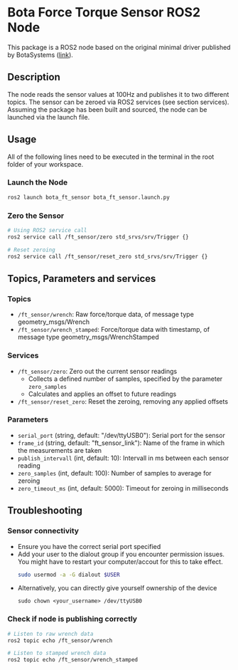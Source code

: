 # Bota Force Torque Sensor ROS2 Node

This package is a ROS2 node based on the original minimal driver published by BotaSystems ([link](https://gitlab.com/botasys/bota_serial_driver)). 

## Description

The node reads the sensor values at 100Hz and publishes it to two different topics. The sensor can be zeroed via ROS2 services (see section services). Assuming the package has been built and sourced, the node can be launched via the launch file. 

## Usage

All of the following lines need to be executed in the terminal in the root folder of your workspace. 

### Launch the Node
```bash
ros2 launch bota_ft_sensor bota_ft_sensor.launch.py
```

### Zero the Sensor
```bash
# Using ROS2 service call
ros2 service call /ft_sensor/zero std_srvs/srv/Trigger {}

# Reset zeroing
ros2 service call /ft_sensor/reset_zero std_srvs/srv/Trigger {}
```

## Topics, Parameters and services

### Topics
- `/ft_sensor/wrench`: Raw force/torque data, of message type geometry_msgs/Wrench
- `/ft_sensor/wrench_stamped`: Force/torque data with timestamp, of message type geometry_msgs/WrenchStamped

### Services
- `/ft_sensor/zero`: Zero out the current sensor readings
  - Collects a defined number of samples, specified by the parameter `zero_samples`
  - Calculates and applies an offset to future readings
- `/ft_sensor/reset_zero`: Reset the zeroing, removing any applied offsets

### Parameters
- `serial_port` (string, default: "/dev/ttyUSB0"): Serial port for the sensor
- `frame_id` (string, default: "ft_sensor_link"): Name of the frame in which the measurements are taken
- `publish_intervall` (int, default: 10): Intervall in ms between each sensor reading
- `zero_samples` (int, default: 100): Number of samples to average for zeroing
- `zero_timeout_ms` (int, default: 5000): Timeout for zeroing in milliseconds

## Troubleshooting

### Sensor connectivity
- Ensure you have the correct serial port specified
- Add your user to the dialout group if you encounter permission issues. You might have to restart your computer/accout for this to take effect. 
  ```bash
  sudo usermod -a -G dialout $USER
  ```
- Alternatively, you can directly give yourself ownership of the device
  ```
  sudo chown <your_username> /dev/ttyUSB0
  ```

### Check if node is publishing correctly

```bash
# Listen to raw wrench data
ros2 topic echo /ft_sensor/wrench

# Listen to stamped wrench data
ros2 topic echo /ft_sensor/wrench_stamped
```